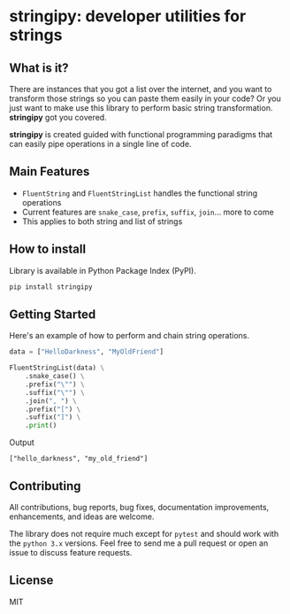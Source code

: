 # stringipy: developer utilities for strings


## What is it?

There are instances that you got a list over the internet, and you want to transform those strings so you can paste them easily in your code? Or you just want to make use this library to perform basic string transformation. **stringipy** got you covered.

**stringipy** is created guided with functional programming paradigms that can easily pipe operations in a single line of code.



## Main Features

* `FluentString` and `FluentStringList` handles the functional string operations
* Current features are `snake_case`, `prefix`, `suffix`, `join`... more to come
* This applies to both string and list of strings



## How to install

Library is available in Python Package Index (PyPI).

```bash
pip install stringipy
```



## Getting Started

Here's an example of how to perform and chain string operations.

```python
data = ["HelloDarkness", "MyOldFriend"]

FluentStringList(data) \
	.snake_case() \
	.prefix("\"") \
    .suffix("\"") \
    .join(", ") \
    .prefix("[") \
    .suffix("]") \
    .print()
```

Output

```
["hello_darkness", "my_old_friend"]
```



## Contributing

All contributions, bug reports, bug fixes, documentation improvements, enhancements, and ideas are welcome.

The library does not require much except for `pytest` and should work with the `python 3.x` versions. Feel free to send me a pull request or open an issue to discuss feature requests.

## License

MIT
